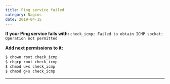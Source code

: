 ```yaml
---
title: Ping service failed
category: Nagios
date: 2019-04-15
---
```


**If your Ping service fails with:**
`check_icmp: Failed to obtain ICMP socket: Operation not permitted`

**Add next permissions to it:**
```bash
$ chown root check_icmp
$ chgrp root check_icmp
$ chmod u+s check_icmp
$ chmod g+s check_icmp
```

-----
